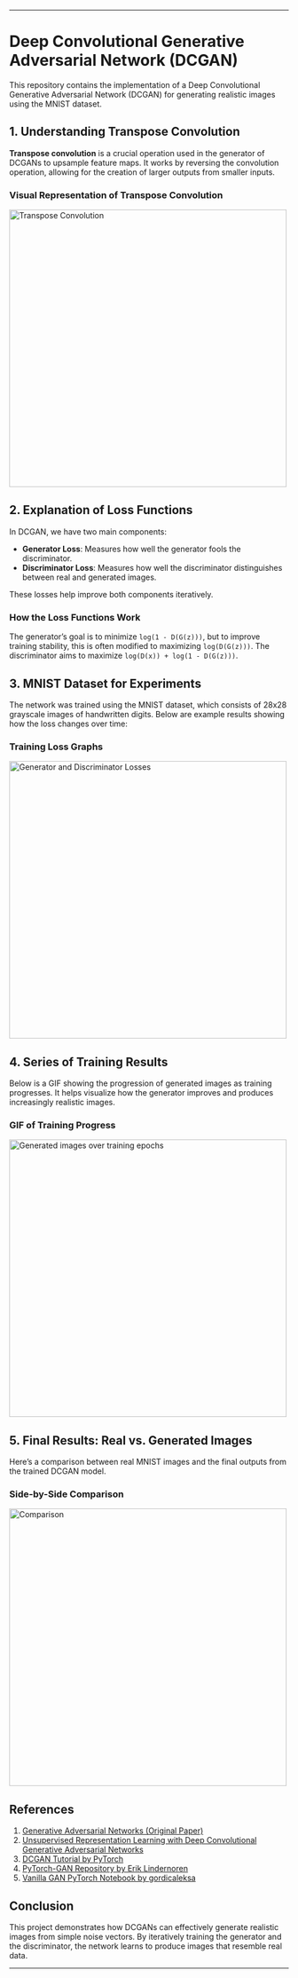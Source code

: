 ---

# Deep Convolutional Generative Adversarial Network (DCGAN)

This repository contains the implementation of a Deep Convolutional Generative Adversarial Network (DCGAN) for generating realistic images using the MNIST dataset.

## 1. Understanding Transpose Convolution
**Transpose convolution** is a crucial operation used in the generator of DCGANs to upsample feature maps. It works by reversing the convolution operation, allowing for the creation of larger outputs from smaller inputs.

### Visual Representation of Transpose Convolution
<img src="https://github.com/janith99hansidu/DCGAN-PyTorch/src/transpose_convolution.png" alt="Transpose Convolution" width="500"/>

## 2. Explanation of Loss Functions
In DCGAN, we have two main components:
- **Generator Loss**: Measures how well the generator fools the discriminator.
- **Discriminator Loss**: Measures how well the discriminator distinguishes between real and generated images.

These losses help improve both components iteratively.

### How the Loss Functions Work
The generator’s goal is to minimize `log(1 - D(G(z)))`, but to improve training stability, this is often modified to maximizing `log(D(G(z)))`. The discriminator aims to maximize `log(D(x)) + log(1 - D(G(z)))`.

## 3. MNIST Dataset for Experiments
The network was trained using the MNIST dataset, which consists of 28x28 grayscale images of handwritten digits. Below are example results showing how the loss changes over time:

### Training Loss Graphs
<img src="https://github.com/janith99hansidu/DCGAN-PyTorch/src/loss.png" alt="Generator and Discriminator Losses" width="500"/>

## 4. Series of Training Results
Below is a GIF showing the progression of generated images as training progresses. It helps visualize how the generator improves and produces increasingly realistic images.

### GIF of Training Progress
<img src="https://github.com/janith99hansidu/DCGAN-PyTorch/src/learning.gif" alt="Generated images over training epochs" width="500"/>

## 5. Final Results: Real vs. Generated Images
Here’s a comparison between real MNIST images and the final outputs from the trained DCGAN model.

### Side-by-Side Comparison
<img src="https://github.com/janith99hansidu/DCGAN-PyTorch/src/real_vs_fake.png" alt="Comparison" width="500"/>

## References

1. [Generative Adversarial Networks (Original Paper)](https://arxiv.org/abs/1406.2661)
2. [Unsupervised Representation Learning with Deep Convolutional Generative Adversarial Networks](https://arxiv.org/abs/1511.06434)
3. [DCGAN Tutorial by PyTorch](https://pytorch.org/tutorials/beginner/dcgan_faces_tutorial.html)
4. [PyTorch-GAN Repository by Erik Lindernoren](https://github.com/eriklindernoren/PyTorch-GAN)
5. [Vanilla GAN PyTorch Notebook by gordicaleksa](https://github.com/gordicaleksa/pytorch-GANs/blob/master/Vanilla%20GAN%20(PyTorch).ipynb)


## Conclusion

This project demonstrates how DCGANs can effectively generate realistic images from simple noise vectors. By iteratively training the generator and the discriminator, the network learns to produce images that resemble real data.

---